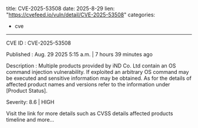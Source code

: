  
title: CVE-2025-53508
date: 2025-8-29
lien: "https://cvefeed.io/vuln/detail/CVE-2025-53508"
categories:
  - cve
---

CVE ID : CVE-2025-53508

Published :  Aug. 29
2025
5:15 a.m. | 7 hours
39 minutes ago

Description : Multiple products provided by iND Co.
Ltd contain an OS command injection vulnerability. If exploited
an arbitrary OS command may be executed and sensitive information may be obtained. As for the details of affected product names and versions
refer to the information under [Product Status].

Severity: 8.6 | HIGH

Visit the link for more details
such as CVSS details
affected products
timeline
and more...
